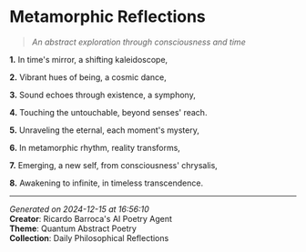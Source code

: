 # Metamorphic Reflections

> *An abstract exploration through consciousness and time*

**1.** In time's mirror, a shifting kaleidoscope,


**2.** Vibrant hues of being, a cosmic dance,


**3.** Sound echoes through existence, a symphony,


**4.** Touching the untouchable, beyond senses' reach.


**5.** Unraveling the eternal, each moment's mystery,


**6.** In metamorphic rhythm, reality transforms,


**7.** Emerging, a new self, from consciousness' chrysalis,


**8.** Awakening to infinite, in timeless transcendence.



---

*Generated on 2024-12-15 at 16:56:10*  
**Creator**: Ricardo Barroca's AI Poetry Agent  
**Theme**: Quantum Abstract Poetry  
**Collection**: Daily Philosophical Reflections
